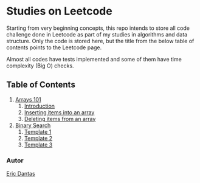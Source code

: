 # Studies on Leetcode
Starting from very beginning concepts, this repo intends to store all code
challenge done in Leetcode as part of my studies in algorithms and data structure.
Only the code is stored here, but the title from the below table of contents
points to the Leetcode page.

Almost all codes have tests implemented and some of them have time
complexity (Big O) checks.  

## Table of Contents
1. [Arrays 101](https://leetcode.com/explore/learn/card/fun-with-arrays/)
   1. [Introduction](arrays101/1_introduction)
   2. [Inserting items into an array](arrays101/2_inserting_items_into_an_array)
   3. [Deleting items from an array](arrays101/3_deleting_items_from_an_array)
2. [Binary Search](https://leetcode.com/explore/learn/card/binary-search/)
   1. [Template 1](binary-search/template_1)
   2. [Template 2](binary-search/template_2)
   3. [Template 3](binary-search/template_3)

### Autor
[Eric Dantas](https://www.linkedin.com/in/ericrommel)